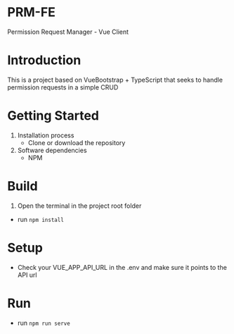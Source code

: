 # PRM-FE
Permission Request Manager - Vue Client

# Introduction 
This is a project based on VueBootstrap + TypeScript that seeks to handle permission requests in a simple CRUD

# Getting Started
1.	Installation process
    - Clone or download the repository  
2.	Software dependencies
    - NPM
    
# Build

1. Open the terminal in the project root folder 
  - run ```npm install```
  
#  Setup 
  - Check your VUE_APP_API_URL in the .env and make sure it points to the API url
  
 # Run
  - run ```npm run serve```